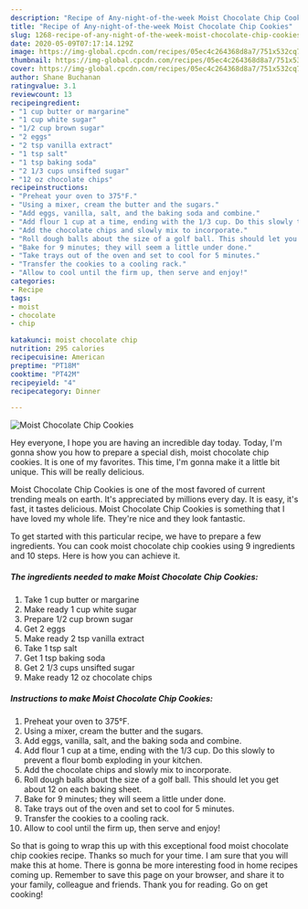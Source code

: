 ```yaml
---
description: "Recipe of Any-night-of-the-week Moist Chocolate Chip Cookies"
title: "Recipe of Any-night-of-the-week Moist Chocolate Chip Cookies"
slug: 1268-recipe-of-any-night-of-the-week-moist-chocolate-chip-cookies
date: 2020-05-09T07:17:14.129Z
image: https://img-global.cpcdn.com/recipes/05ec4c264368d8a7/751x532cq70/moist-chocolate-chip-cookies-recipe-main-photo.jpg
thumbnail: https://img-global.cpcdn.com/recipes/05ec4c264368d8a7/751x532cq70/moist-chocolate-chip-cookies-recipe-main-photo.jpg
cover: https://img-global.cpcdn.com/recipes/05ec4c264368d8a7/751x532cq70/moist-chocolate-chip-cookies-recipe-main-photo.jpg
author: Shane Buchanan
ratingvalue: 3.1
reviewcount: 13
recipeingredient:
- "1 cup butter or margarine"
- "1 cup white sugar"
- "1/2 cup brown sugar"
- "2 eggs"
- "2 tsp vanilla extract"
- "1 tsp salt"
- "1 tsp baking soda"
- "2 1/3 cups unsifted sugar"
- "12 oz chocolate chips"
recipeinstructions:
- "Preheat your oven to 375°F."
- "Using a mixer, cream the butter and the sugars."
- "Add eggs, vanilla, salt, and the baking soda and combine."
- "Add flour 1 cup at a time, ending with the 1/3 cup. Do this slowly to prevent a flour bomb exploding in your kitchen."
- "Add the chocolate chips and slowly mix to incorporate."
- "Roll dough balls about the size of a golf ball. This should let you get about 12 on each baking sheet."
- "Bake for 9 minutes; they will seem a little under done."
- "Take trays out of the oven and set to cool for 5 minutes."
- "Transfer the cookies to a cooling rack."
- "Allow to cool until the firm up, then serve and enjoy!"
categories:
- Recipe
tags:
- moist
- chocolate
- chip

katakunci: moist chocolate chip 
nutrition: 295 calories
recipecuisine: American
preptime: "PT18M"
cooktime: "PT42M"
recipeyield: "4"
recipecategory: Dinner

---
```



![Moist Chocolate Chip Cookies](https://img-global.cpcdn.com/recipes/05ec4c264368d8a7/751x532cq70/moist-chocolate-chip-cookies-recipe-main-photo.jpg)

Hey everyone, I hope you are having an incredible day today. Today, I'm gonna show you how to prepare a special dish, moist chocolate chip cookies. It is one of my favorites. This time, I'm gonna make it a little bit unique. This will be really delicious.

Moist Chocolate Chip Cookies is one of the most favored of current trending meals on earth. It's appreciated by millions every day. It is easy, it's fast, it tastes delicious. Moist Chocolate Chip Cookies is something that I have loved my whole life. They're nice and they look fantastic.




To get started with this particular recipe, we have to prepare a few ingredients. You can cook moist chocolate chip cookies using 9 ingredients and 10 steps. Here is how you can achieve it.

<!--inarticleads1-->

##### The ingredients needed to make Moist Chocolate Chip Cookies:

1. Take 1 cup butter or margarine
1. Make ready 1 cup white sugar
1. Prepare 1/2 cup brown sugar
1. Get 2 eggs
1. Make ready 2 tsp vanilla extract
1. Take 1 tsp salt
1. Get 1 tsp baking soda
1. Get 2 1/3 cups unsifted sugar
1. Make ready 12 oz chocolate chips




<!--inarticleads2-->

##### Instructions to make Moist Chocolate Chip Cookies:

1. Preheat your oven to 375°F.
1. Using a mixer, cream the butter and the sugars.
1. Add eggs, vanilla, salt, and the baking soda and combine.
1. Add flour 1 cup at a time, ending with the 1/3 cup. Do this slowly to prevent a flour bomb exploding in your kitchen.
1. Add the chocolate chips and slowly mix to incorporate.
1. Roll dough balls about the size of a golf ball. This should let you get about 12 on each baking sheet.
1. Bake for 9 minutes; they will seem a little under done.
1. Take trays out of the oven and set to cool for 5 minutes.
1. Transfer the cookies to a cooling rack.
1. Allow to cool until the firm up, then serve and enjoy!




So that is going to wrap this up with this exceptional food moist chocolate chip cookies recipe. Thanks so much for your time. I am sure that you will make this at home. There is gonna be more interesting food in home recipes coming up. Remember to save this page on your browser, and share it to your family, colleague and friends. Thank you for reading. Go on get cooking!
